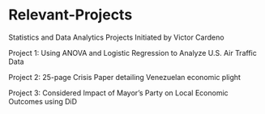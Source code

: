 # Relevant-Projects
Statistics and Data Analytics Projects Initiated by Victor Cardeno


Project 1: Using ANOVA and Logistic Regression to Analyze U.S. Air Traffic Data

Project 2: 25-page Crisis Paper detailing Venezuelan economic plight

Project 3: Considered Impact of Mayor’s Party on Local Economic Outcomes using DiD





